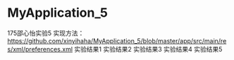 # MyApplication_5
175邵心怡实验5
实现方法：https://github.com/xinyihaha/MyApplication_5/blob/master/app/src/main/res/xml/preferences.xml
实验结果1
实验结果2
实验结果3
实验结果4
实验结果5
